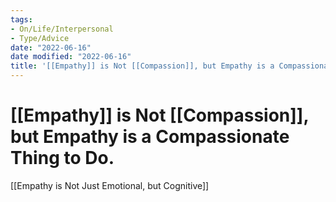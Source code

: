 ```yaml
---
tags:
- On/Life/Interpersonal
- Type/Advice
date: "2022-06-16"
date modified: "2022-06-16"
title: '[[Empathy]] is Not [[Compassion]], but Empathy is a Compassionate Thing to Do.'
---
```


# [[Empathy]] is Not [[Compassion]], but Empathy is a Compassionate Thing to Do.
[[Empathy is Not Just Emotional, but Cognitive]]
